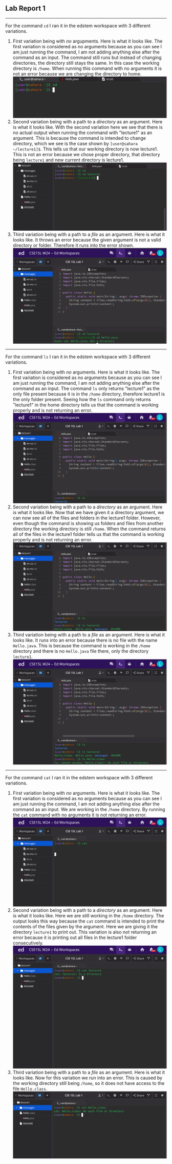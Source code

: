 ## Lab Report 1
---
For the command `cd` I ran it in the edstem workspace with 3 different variations. 
1. First variation being with *no* argupments. Here is what it looks like. The first variation is considered as no arguments because as you can see I am just running the command, I am not adding anything else after the command as an input. The command still runs but instead of changing directories, the directory still stays the same. In this case the working directory is `/home`. When running this command with no arguments it is not an error because we are changing the directory to home.
![Image](cd_no_arguments.png)
2. Second variation being with a path to a *directory* as an argument. Here is what it looks like. With the second variation here we see that there is no actual output when running the command with "lecture1" as an argument. This is because the command is intended to change directory, which we see is the case shown by `[user@sahara ~/lecture1]$`. This tells us that our working directory is now lecture1. This is not an error because we chose proper directory, that directory being `lecture1` and new current directory is lecture1.
![Image](cd_directory_argument.png)
3. Third variation being with a path to a *file* as an argument. Here is what it looks like. It throws an error because the given argument is not a valid directory or folder. Therefore it runs into the error shown.
![Image](cd_file_argument.png)
---
For the command `ls` I ran it in the edstem workspace with 3 different variations.
1. First variation being with *no* arguments. Here is what it looks like. The first variation is considered as no arguments because as you can see I am just running the command, I am not adding anything else after the command as an input. The command `ls` only returns "lecture1" as the only file present because it is in the `/home` directory, therefore lecture1 is the only folder present. Seeing how the `ls` command only returns "lecture1" in the home directory tells us that the command is working properly and is not returning an error.
![Image](ls_no_argument.png)
2. Second variation being with a path to a *directory* as an argument. Here is what it looks like. Now that we have given it a directory argument, we can now see all of the files and folders in the lecture1 folder. However, even though the command is showing us folders and files from another directory the working directory is still `/home`. When the command returns all of the files in the lecture1 folder tells us that the command is working properly and is not returning an error.
![Image](ls_directory_argument.png)
3. Third variation being with a path to a *file* as an argument. Here is what it looks like. It runs into an error because there is no file with the name `Hello.java`. This is because the command is working in the `/home` directory and there is no `Hello.java` file there, only the directory `lecture1`.
![Image](ls_file_argument.png)
---
For the command `cat` I ran it in the edstem workspace with 3 different variations.
1. First variation being with *no* arguments. Here is what it looks like. The first variation is considered as no arguments because as you can see I am just running the command, I am not adding anything else after the command as an input. We are working in the `/home` directory. By running the `cat` command with no arguments it is not returning an error.
![Image](cat_no_arguments.png)
2. Second variation being with a path to a *directory* as an argument. Here is what it looks like. Here we are still working in the `/home` directory. The output looks this way because the `cat` command is intended to print the contents of the files given by the argument. Here we are giving it the directory `lecture1` to print out. This variation is also not returning an error because it is printing out all files in the lecture1 folder consecutively.
![Image](cat_directory_argument.png)
3. Third variation being with a path to a *file* as an argument. Here is what it looks like. Now for this variation we run into an error. This is caused by the working directory still being `/home`, so it does not have access to the file `Hello.class`.
![Image](cat_file_argument.png)
